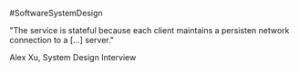 #SoftwareSystemDesign

"The service is stateful because each client maintains a persisten network connection to a [...] server."

Alex Xu, System Design Interview